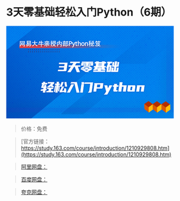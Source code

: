# 3天零基础轻松入门Python（6期）

![img](../../../assets/study163/free/80bc694389d54addb3735ece82acb012.jpg)

> 价格：免费

> [官方链接：https://study.163.com/course/introduction/1210929808.htm](https://study.163.com/course/introduction/1210929808.htm)

> [阿里网盘：]()

> [百度网盘：]()

> [夸克网盘：]()
